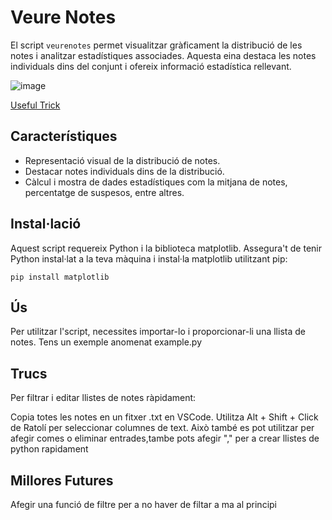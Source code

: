 # Veure Notes

El script `veurenotes` permet visualitzar gràficament la distribució de les notes i analitzar estadístiques associades. Aquesta eina destaca les notes individuals dins del conjunt i ofereix informació estadística rellevant.

![image](https://github.com/PauMayench/veure-notes/assets/120923489/06f2c9fb-8a97-44fe-817e-c230adcd6829)

[Useful Trick](#trucs)

## Característiques

- Representació visual de la distribució de notes.
- Destacar notes individuals dins de la distribució.
- Càlcul i mostra de dades estadístiques com la mitjana de notes, percentatge de suspesos, entre altres.

## Instal·lació

Aquest script requereix Python i la biblioteca matplotlib. Assegura't de tenir Python instal·lat a la teva màquina i instal·la matplotlib utilitzant pip:

`pip install matplotlib`

## Ús
Per utilitzar l'script, necessites importar-lo i proporcionar-li una llista de notes. 
Tens un exemple anomenat example.py

## Trucs
Per filtrar i editar llistes de notes ràpidament:

Copia totes les notes en un fitxer .txt en VSCode.
Utilitza Alt + Shift + Click de Ratolí per seleccionar columnes de text.
Això també es pot utilitzar per afegir comes o eliminar entrades,tambe pots afegir "," per a crear llistes de python rapidament

## Millores Futures
Afegir una funció de filtre per a no haver de filtar a ma al principi
